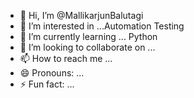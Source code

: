- 👋 Hi, I’m @MallikarjunBalutagi
- 👀 I’m interested in ...Automation Testing
- 🌱 I’m currently learning ... Python
- 💞️ I’m looking to collaborate on ...
- 📫 How to reach me ...
- 😄 Pronouns: ...
- ⚡ Fun fact: ...

<!---
MallikarjunBalutagi/MallikarjunBalutagi is a ✨ special ✨ repository because its `README.md` (this file) appears on your GitHub profile.
You can click the Preview link to take a look at your changes.
--->
